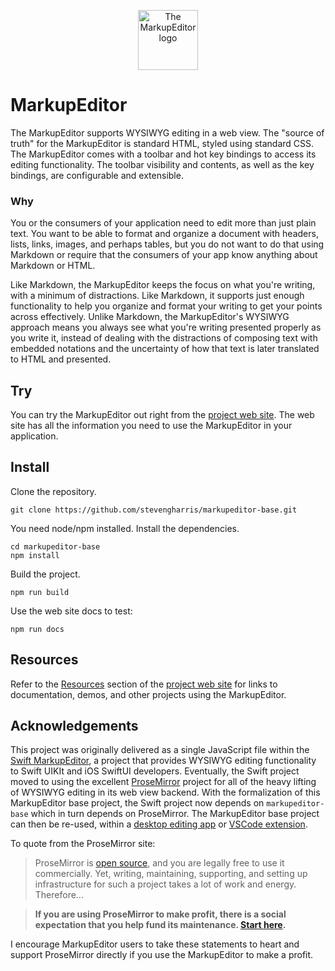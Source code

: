 <p align="center">
    <img alt="The MarkupEditor logo" src="https://github.com/user-attachments/assets/c67b6aa0-2576-4a0b-81d0-229ee501b59d" width="96px" height="96px" >
</p>

# MarkupEditor

The MarkupEditor supports WYSIWYG editing in a web view. The "source of truth" for the MarkupEditor is standard HTML, styled using standard CSS.
The MarkupEditor comes with a toolbar and hot key bindings to access its editing functionality. The toolbar visibility and contents, 
as well as the key bindings, are configurable and extensible.

### Why

You or the consumers of your application need to edit more than just plain text. You want to be able to format and organize a document with 
headers, lists, links, images, and perhaps tables, but you do not want to do that using Markdown or require that the consumers of your app 
know anything about Markdown or HTML.

Like Markdown, the MarkupEditor keeps the focus on what you're writing, with a minimum of distractions. Like Markdown, it supports just enough 
functionality to help you organize and format your writing to get your points across effectively. Unlike Markdown, the MarkupEditor's WYSIWYG 
approach means you always see what you're writing presented properly as you write it, instead of dealing with the distractions of composing 
text with embedded notations and the uncertainty of how that text is later translated to HTML and presented.

## Try

You can try the MarkupEditor out right from the [project web site](https://stevengharris.github.io/markupeditor-base/). The web site has all 
the information you need to use the MarkupEditor in your application.

## Install

Clone the repository.

```
git clone https://github.com/stevengharris/markupeditor-base.git
```

You need node/npm installed. Install the dependencies.

```
cd markupeditor-base
npm install
```

Build the project.

```
npm run build
```

Use the web site docs to test:

```
npm run docs
```

## Resources

Refer to the [Resources](https://stevengharris.github.io/markupeditor-base/#resources) section of the [project web site](https://stevengharris.github.io/markupeditor-base/)
for links to documentation, demos, and other projects using the MarkupEditor.

## Acknowledgements

This project was originally delivered as a single JavaScript file within the [Swift MarkupEditor](https://github.com/stevengharris/MarkupEditor), 
a project that provides WYSIWYG editing functionality to Swift UIKIt and iOS SwiftUI developers. Eventually, the Swift project moved to using the 
excellent [ProseMirror](https://prosemirror.net) project for all of the heavy lifting of WYSIWYG editing in its web view backend. With the formalization 
of this MarkupEditor base project, the Swift project now depends on `markupeditor-base` which in turn depends on ProseMirror. The MarkupEditor base 
project can then be re-used, within a [desktop editing app](https://github.com/stevengharris/markupeditor-desktop) or 
[VSCode extension](https://github.com/stevengharris/markupeditor-vs).

To quote from the ProseMirror site:

> ProseMirror is [open source](https://github.com/ProseMirror/prosemirror/blob/master/LICENSE), and you are legally free to use it commercially. Yet, writing, maintaining, supporting, and setting up infrastructure for such a project takes a lot of work and energy. Therefore...

> **If you are using ProseMirror to make profit, there is a social expectation that you help fund its maintenance. [Start here](http://marijnhaverbeke.nl/fund/).**

I encourage MarkupEditor users to take these statements to heart and support ProseMirror directly if you use the MarkupEditor to make a profit.


